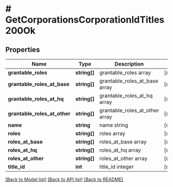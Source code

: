 # # GetCorporationsCorporationIdTitles200Ok

## Properties

Name | Type | Description | Notes
------------ | ------------- | ------------- | -------------
**grantable_roles** | **string[]** | grantable_roles array | [optional]
**grantable_roles_at_base** | **string[]** | grantable_roles_at_base array | [optional]
**grantable_roles_at_hq** | **string[]** | grantable_roles_at_hq array | [optional]
**grantable_roles_at_other** | **string[]** | grantable_roles_at_other array | [optional]
**name** | **string** | name string | [optional]
**roles** | **string[]** | roles array | [optional]
**roles_at_base** | **string[]** | roles_at_base array | [optional]
**roles_at_hq** | **string[]** | roles_at_hq array | [optional]
**roles_at_other** | **string[]** | roles_at_other array | [optional]
**title_id** | **int** | title_id integer | [optional]

[[Back to Model list]](../../README.md#models) [[Back to API list]](../../README.md#endpoints) [[Back to README]](../../README.md)

